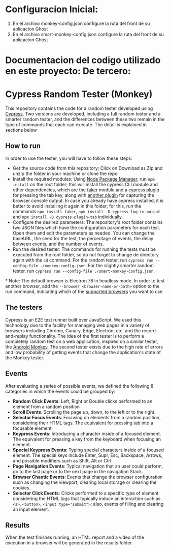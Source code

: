 # Configuracion Inicial:
  1. En el archivo monkey-config.json configure la ruta del front de su aplicacion Ghost
  2. En el archivo smart-monkey-config.json configure la ruta del front de su aplicacion Ghost 

# Documentacion del codigo utilizado en este proyecto: De tercero:
# Cypress Random Tester (Monkey)
This repository contains the code for a random tester developed using [Cypress](https://www.cypress.io/). Two versions are developed, including a full random tester and a smarter random tester, and the differences between these two remain in the type of commands that each can execute. The detail is explained in sections below

## How to run
In order to use the tester, you will have to follow these steps:
- Get the source code from this repository: Click on Download as Zip and unzip the folder in your machine or clone the repo
- Install the required modules: Using [Node Package Manager](https://www.npmjs.com/), run `npm install` on the root folder; this will install the cypress CLI module and other dependencies, which are the [faker](https://www.npmjs.com/package/faker) module and a cypress [plugin](https://github.com/Bkucera/cypress-plugin-tab) for pressing the tab key, along with [another plugin](https://github.com/flotwig/cypress-log-to-output) for capturing the browser console output. In case you already have cypress installed, it is better to avoid installing it again in this folder; for this, run the commands `npm install faker`, `npm install -D cypress-log-to-output` and `npm install -D cypress-plugin-tab` individually.
- Configure the desired parameters: The repository's root folder contains two JSON files which have the configuration parameters for each test. Open them and edit the parameters as needed. You can change the baseURL, the seed for the test, the percentage of events, the delay between events, and the number of events.
- Run the desired tester: The commands for running the tests must be executed from the root folder, so do not forget to change de directory again with the `cd` command. For the random tester, run `cypress run --config-file ./monkey-config.json`. For the slightly smarter random tester, run `cypress run --config-file ./smart-monkey-config.json`. 

\* Note: The default browser is Electron 78 in headless mode. In order to test another browser, add the `--browser <browser-name-or-path>` option to the run command, indicating which of the [supported browsers](https://docs.cypress.io/guides/guides/launching-browsers.html#Browsers) you want to use

## The testers
Cypress is an E2E test runner built over JavaScript. We used this technology due to the facility for managing web pages in a variety of browsers including Chrome, Canary, Edge, Electron, etc. and the record-and-replay functionality. The idea of the first tester is to perform a completely random test on a web application, inspired on a similar tester, the [Android Monkey](https://developer.android.com/studio/test/monkey). The second tester exists due to the high rate of errors and low probability of getting events that change the application's state of the Monkey tester.

## Events
After evaluating a series of possible events, we defined the following 8 categories in which the events could be grouped by:
- **Random Click Events**:
Left, Right or Double clicks performed to an element from a random position
- **Scroll Events**:
Scrolling the page up, down, to the left or to the right.
- **Selector Focus Events**:
Focusing on elements from a random position, considering their HTML tags. The equivalent for pressing tab into a focusable element
- **Keypress Events**:
Introducing a character inside of a focused element. The equivalent for pressing a key from the keyboard when focusing an element.
- **Special Keypress Events**:
Typing special characters inside of a focused element. The special keys include Enter, Supr, Esc, Backspace, Arrows, and possible modifiers such as Shift, Alt or Ctrl.
- **Page Navigation Events**:
Typical navigation that an user could perform, go to the last page or to the next page in the navigation Stack.
- **Browser Chaotic Events**:
Events that change the browser configuration such as changing the viewport, clearing local storage or clearing the cookies.
- **Selector Click Events**:
Clicks performed to a specific type of element considering the HTML tags that typically induce an interaction such as `<a>`, `<button>`, `<input type="submit">`; also, events of filling and clearing an input element.

## Results
When the test finishes running, an HTML report and a video of the execution in a browser will be generated in the results folder.
